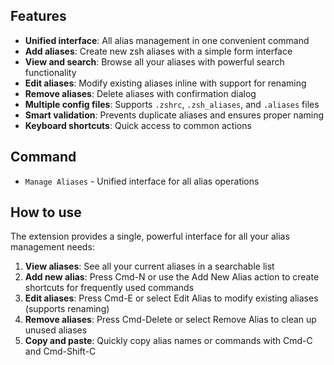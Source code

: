 ## Features

- **Unified interface**: All alias management in one convenient command
- **Add aliases**: Create new zsh aliases with a simple form interface
- **View and search**: Browse all your aliases with powerful search functionality
- **Edit aliases**: Modify existing aliases inline with support for renaming
- **Remove aliases**: Delete aliases with confirmation dialog
- **Multiple config files**: Supports `.zshrc`, `.zsh_aliases`, and `.aliases` files
- **Smart validation**: Prevents duplicate aliases and ensures proper naming
- **Keyboard shortcuts**: Quick access to common actions

## Command

- `Manage Aliases` - Unified interface for all alias operations

## How to use

The extension provides a single, powerful interface for all your alias management needs:

1. **View aliases**: See all your current aliases in a searchable list
2. **Add new alias**: Press Cmd-N or use the Add New Alias action to create shortcuts for frequently used commands
3. **Edit aliases**: Press Cmd-E or select Edit Alias to modify existing aliases (supports renaming)
4. **Remove aliases**: Press Cmd-Delete or select Remove Alias to clean up unused aliases
5. **Copy and paste**: Quickly copy alias names or commands with Cmd-C and Cmd-Shift-C
